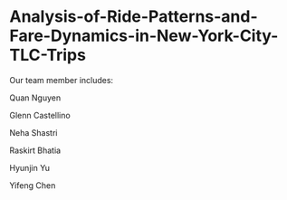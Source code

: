 # Analysis-of-Ride-Patterns-and-Fare-Dynamics-in-New-York-City-TLC-Trips
Our team member includes:


Quan Nguyen


Glenn Castellino


Neha Shastri


Raskirt Bhatia


Hyunjin Yu


Yifeng Chen
